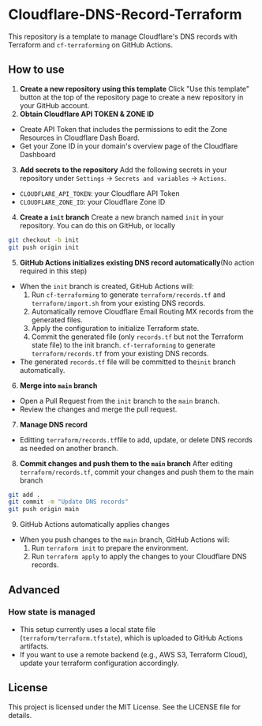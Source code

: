 # Cloudflare-DNS-Record-Terraform

This repository is a template to manage Cloudflare's DNS records with Terraform and `cf-terraforming` on GitHub Actions.

## How to use
1. **Create a new repository using this template**
Click "Use this template" button at the top of the repository page to create a new repository in your GitHub account.
2. **Obtain Cloudflare API TOKEN & ZONE ID**
- Create API Token that includes the permissions to edit the Zone Resources in Cloudflare Dash Board.
- Get your Zone ID in your domain's overview page of the Cloudflare Dashboard
3. **Add secrets to the repository**
Add the following secrets in your repository under `Settings` -> `Secrets and variables` -> `Actions`.
- `CLOUDFLARE_API_TOKEN`: your Cloudflare API Token
- `CLOUDFLARE_ZONE_ID`: your Cloudflare Zone ID
4. **Create a `init` branch**
Create a new branch named `init` in your repository. You can do this on GitHub, or locally
```bash
git checkout -b init
git push origin init
```

5. **GitHub Actions initializes existing DNS record automatically**(No action required in this step)
- When the `init` branch is created, GitHub Actions will:
  1. Run `cf-terraforming` to generate `terraform/records.tf` and `terraform/import.sh` from your existing DNS records.
  2. Automatically remove Cloudflare Email Routing MX records from the generated files.
  3. Apply the configuration to initialize Terraform state.
  4. Commit the generated file (only `records.tf` but not the Terraform state file) to the init branch.
 `cf-terraforming` to generate `terraform/records.tf` from your existing DNS records.
- The generated `records.tf` file will be committed to the`init` branch automatically.
6. **Merge into `main` branch**
- Open a Pull Request from the `init` branch to the `main` branch.
- Review the changes and merge the pull request.
7. **Manage DNS record**
- Editting `terraform/records.tf`file to add, update, or delete DNS records as needed on another branch.
8. **Commit changes and push them to the `main` branch**
After editing `terraform/records.tf`, commit your changes and push them to the main branch
```bash
git add .
git commit -m "Update DNS records"
git push origin main
```
9. GitHub Actions automatically applies changes
- When you push changes to the `main` branch, GitHub Actions will:
  1. Run `terraform init` to prepare the environment.
  2. Run `terraform apply` to apply the changes to your Cloudflare DNS records.

## Advanced
### How state is managed
- This setup currently uses a local state file (`terraform/terraform.tfstate`), which is uploaded to GitHub Actions artifacts.
- If you want to use a remote backend (e.g., AWS S3, Terraform Cloud), update your terraform configuration accordingly.

## License
This project is licensed under the MIT License. See the LICENSE file for details.